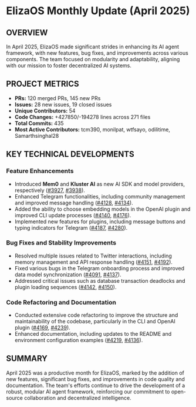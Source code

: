 # ElizaOS Monthly Update (April 2025)

## OVERVIEW 
In April 2025, ElizaOS made significant strides in enhancing its AI agent framework, with new features, bug fixes, and improvements across various components. The team focused on modularity and adaptability, aligning with our mission to foster decentralized AI systems.

## PROJECT METRICS
- **PRs:** 120 merged PRs, 145 new PRs
- **Issues:** 28 new issues, 19 closed issues
- **Unique Contributors:** 54
- **Code Changes:** +427850/-194278 lines across 271 files
- **Total Commits:** 435
- **Most Active Contributors:** tcm390, monilpat, wtfsayo, odilitime, Samarthsinghal28

## KEY TECHNICAL DEVELOPMENTS

### Feature Enhancements
- Introduced **Mem0** and **Kluster AI** as new AI SDK and model providers, respectively ([#3927](https://github.com/elizaos/eliza/pull/3927), [#3938](https://github.com/elizaos/eliza/pull/3938)).
- Enhanced Telegram functionalities, including community management and improved message handling ([#4128](https://github.com/elizaos/eliza/pull/4128), [#4134](https://github.com/elizaos/eliza/pull/4134)).
- Added the ability to choose embedding models in the OpenAI plugin and improved CLI update processes ([#4140](https://github.com/elizaos/eliza/pull/4140), [#4176](https://github.com/elizaos/eliza/pull/4176)).
- Implemented new features for plugins, including message buttons and typing indicators for Telegram ([#4187](https://github.com/elizaos/eliza/pull/4187), [#4280](https://github.com/elizaos/eliza/pull/4280)).

### Bug Fixes and Stability Improvements
- Resolved multiple issues related to Twitter interactions, including memory management and API response handling ([#4151](https://github.com/elizaos/eliza/pull/4151), [#4192](https://github.com/elizaos/eliza/pull/4192)).
- Fixed various bugs in the Telegram onboarding process and improved data model synchronization ([#4091](https://github.com/elizaos/eliza/pull/4091), [#4137](https://github.com/elizaos/eliza/pull/4137)).
- Addressed critical issues such as database transaction deadlocks and plugin loading sequences ([#4142](https://github.com/elizaos/eliza/pull/4142), [#4150](https://github.com/elizaos/eliza/pull/4150)).

### Code Refactoring and Documentation
- Conducted extensive code refactoring to improve the structure and maintainability of the codebase, particularly in the CLI and OpenAI plugin ([#4169](https://github.com/elizaos/eliza/pull/4169), [#4239](https://github.com/elizaos/eliza/pull/4239)).
- Enhanced documentation, including updates to the README and environment configuration examples ([#4219](https://github.com/elizaos/eliza/pull/4219), [#4136](https://github.com/elizaos/eliza/pull/4136)).

## SUMMARY
April 2025 was a productive month for ElizaOS, marked by the addition of new features, significant bug fixes, and improvements in code quality and documentation. The team's efforts continue to drive the development of a robust, modular AI agent framework, reinforcing our commitment to open-source collaboration and decentralized intelligence.